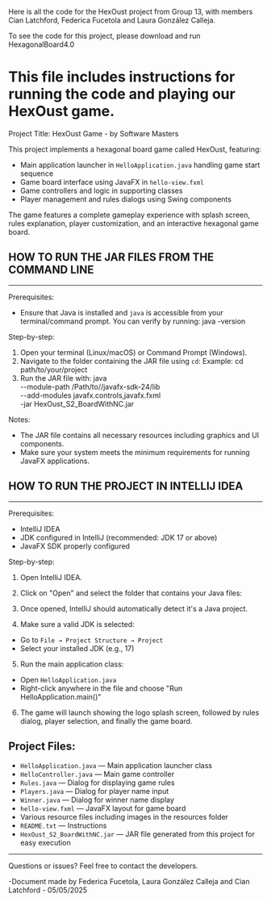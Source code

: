 Here is all the code for the HexOust project from Group 13, 
with members Cian Latchford, Federica Fucetola and Laura González Calleja.

To see the code for this project, please download and run HexagonalBoard4.0

# This file includes instructions for running the code and playing our HexOust game.

Project Title: HexOust Game - by Software Masters

This project implements a hexagonal board game called HexOust, featuring:
- Main application launcher in `HelloApplication.java` handling game start sequence
- Game board interface using JavaFX in `hello-view.fxml`
- Game controllers and logic in supporting classes
- Player management and rules dialogs using Swing components

The game features a complete gameplay experience with splash screen, rules explanation, player customization, and an interactive hexagonal game board.

## HOW TO RUN THE JAR FILES FROM THE COMMAND LINE
----------------------------------------------------------------------------------------

Prerequisites:
- Ensure that Java is installed and `java` is accessible from your terminal/command prompt.
  You can verify by running:
    java -version

Step-by-step:

1. Open your terminal (Linux/macOS) or Command Prompt (Windows).
2. Navigate to the folder containing the JAR file using `cd`:
    Example: cd path/to/your/project
3. Run the JAR file with:
   java \
--module-path /Path/to//javafx-sdk-24/lib \
--add-modules javafx.controls,javafx.fxml \
-jar HexOust_S2_BoardWithNC.jar

Notes:
- The JAR file contains all necessary resources including graphics and UI components.
- Make sure your system meets the minimum requirements for running JavaFX applications.

## HOW TO RUN THE PROJECT IN INTELLIJ IDEA
----------------------------------------------------------------------------------------

Prerequisites:
- IntelliJ IDEA
- JDK configured in IntelliJ (recommended: JDK 17 or above)
- JavaFX SDK properly configured

Step-by-step:

1. Open IntelliJ IDEA.

2. Click on "Open" and select the folder that contains your Java files:

3. Once opened, IntelliJ should automatically detect it's a Java project.

4. Make sure a valid JDK is selected:
- Go to `File → Project Structure → Project`
- Select your installed JDK (e.g., 17)

5. Run the main application class:
- Open `HelloApplication.java`
- Right-click anywhere in the file and choose "Run HelloApplication.main()"

6. The game will launch showing the logo splash screen, followed by rules dialog, player selection, and finally the game board.

## Project Files:

- `HelloApplication.java` — Main application launcher class
- `HelloController.java` — Main game controller
- `Rules.java` — Dialog for displaying game rules
- `Players.java` — Dialog for player name input
- `Winner.java` — Dialog for winner name display
- `hello-view.fxml` — JavaFX layout for game board
- Various resource files including images in the resources folder
- `README.txt` — Instructions
- `HexOust_S2_BoardWithNC.jar` — JAR file generated from this project for easy execution

----------------------------------------------------------------------------------------

Questions or issues?
Feel free to contact the developers.

-Document made by Federica Fucetola, Laura González Calleja and Cian Latchford - 05/05/2025
